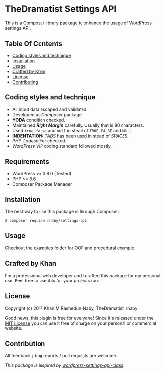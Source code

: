 # TheDramatist Settings API

This is a Composer library package to enhance the usage of WordPress settings API.

## Table Of Contents

* [Coding styles and technique](#coding-styles-and-technique)
* [Installation](#installation)
* [Usage](#usage)
* [Crafted by Khan](#crafted-by-khan)
* [License](#license)
* [Contributing](#contributing)

## Coding styles and technique
* All input data escaped and validated.
* Developed as *Composer* package.
* **YODA** condition checked.
* Maintained ***Right Margin*** carefully. Usually that is 80 characters.
* Used `true`, `false` and `null` in stead of `TRUE`, `FALSE` and `NULL`.
* **INDENTATION:** *TABS* has been used in stead of *SPACES*.
* *PHP Codesniffer* checked.
* *WordPress VIP* coding standard followed mostly.

## Requirements
 * WordPress >= 3.8.0 (Tested)
 * PHP >= 5.6
 * Composer Package Manager

## Installation

The best way to use this package is through Composer:

```BASH
$ composer require rnaby/settings-api
```

## Usage

Checkout the [examples](https://github.com/rnaby/settings-api/tree/master/examples) folder for OOP and procedural example.

## Crafted by Khan

I'm a professional web developer and I crafted this package for my personal use. Feel free to use this for your projects too.

## License

Copyright (c) 2017 Khan M Rashedun-Naby, TheDramatist, rnaby

Good news, this plugin is free for everyone! Since it's released under the [MIT License](LICENSE) you can use it free of charge on your personal or commercial website.

## Contribution

All feedback / bug reports / pull requests are welcome.

*This package is inspired by [wordpress-settings-api-class](https://github.com/tareq1988/wordpress-settings-api-class)*.
